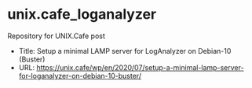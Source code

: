  
# unix.cafe_loganalyzer
Repository for UNIX.Cafe post

- Title:  Setup a minimal LAMP server for LogAnalyzer on Debian-10 (Buster)
- URL:    https://unix.cafe/wp/en/2020/07/setup-a-minimal-lamp-server-for-loganalyzer-on-debian-10-buster/
